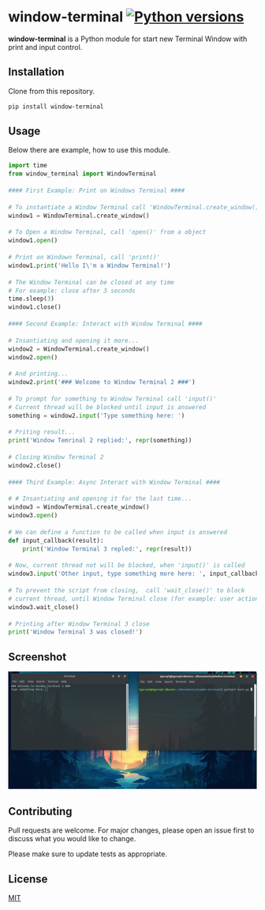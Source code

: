 # window-terminal [![Python versions](https://img.shields.io/badge/python-3-brightgreen.svg)](https://www.python.org/)

**window-terminal** is a Python module for start new Terminal Window with print and input control.

## Installation

Clone from this repository.

```bash
pip install window-terminal
```

## Usage

Below there are example, how to use this module.

```python
import time
from window_terminal import WindowTerminal

#### First Example: Print on Windows Terminal ####

# To instantiate a Window Terminal call 'WindowTerminal.create_window()' 
window1 = WindowTerminal.create_window()

# To Open a Window Terminal, call 'open()' from a object
window1.open()

# Print on Windown Terminal, call 'print()'
window1.print('Hello I\'m a Window Terminal!')

# The Window Terminal can be closed at any time
# For example: close after 3 seconds
time.sleep(3)
window1.close()

#### Second Example: Interact with Window Terminal ####

# Insantiating and opening it more...
window2 = WindowTerminal.create_window()
window2.open()

# And printing...
window2.print('### Welcome to Window Terminal 2 ###')

# To prompt for something to Window Terminal call 'input()'
# Current thread will be blocked until input is answered
something = window2.input('Type something here: ')

# Priting result...
print('Window Temrinal 2 replied:', repr(something))

# Closing Window Terminal 2
window2.close()

#### Third Example: Async Interact with Window Terminal ####

# # Insantiating and opening it for the last time...
window3 = WindowTerminal.create_window()
window3.open()

# We can define a function to be called when input is answered
def input_callback(result):
	print('Window Terminal 3 repled:', repr(result))

# Now, current thread not will be blocked, when 'input()' is called
window3.input('Other input, type something more here: ', input_callback)

# To prevent the script from closing,  call 'wait_close()' to block 
# current thread, until Window Terminal close (for example: user action).
window3.wait_close()

# Printing after Window Terminal 3 close
print('Window Terminal 3 was closed!')
```


## Screenshot

![Screenshot](screenshot-window-terminal.png)

## Contributing
Pull requests are welcome. For major changes, please open an issue first to discuss what you would like to change.

Please make sure to update tests as appropriate.

## License
[MIT](https://raw.githubusercontent.com/Igorxp5/window-terminal/master/LICENSE)